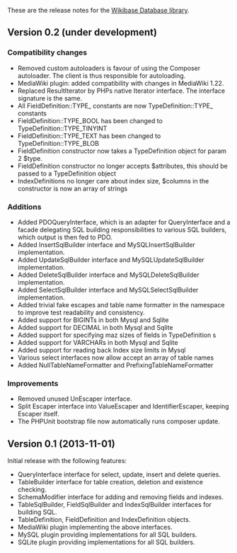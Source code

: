 These are the release notes for the [Wikibase Database library](README.md).

## Version 0.2 (under development)

### Compatibility changes

* Removed custom autoloaders is favour of using the Composer autoloader. The client
is thus responsible for autoloading.
* MediaWiki plugin: added compatibility with changes in MediaWiki 1.22.
* Replaced ResultIterator by PHPs native Iterator interface. The interface signature is the same.
* All FieldDefinition::TYPE_ constants are now TypeDefinition::TYPE_ constants
* FieldDefinition::TYPE_BOOL has been changed to TypeDefinition::TYPE_TINYINT
* FieldDefinition::TYPE_TEXT has been changed to TypeDefinition::TYPE_BLOB
* FieldDefinition constructor now takes a TypeDefinition object for param 2 $type.
* FieldDefinition constructor no longer accepts $attributes, this should be passed to a TypeDefinition object
* IndexDefinitions no longer care about index size, $columns in the constructor is now an array of strings

### Additions

* Added PDOQueryInterface, which is an adapter for QueryInterface and a facade delegating
SQL building responsibilities to various SQL builders, which output is then fed to PDO.
* Added InsertSqlBuilder interface and MySQLInsertSqlBuilder implementation.
* Added UpdateSqlBuilder interface and MySQLUpdateSqlBuilder implementation.
* Added DeleteSqlBuilder interface and MySQLDeleteSqlBuilder implementation.
* Added SelectSqlBuilder interface and MySQLSelectSqlBuilder implementation.
* Added trivial fake escapes and table name formatter in the namespace to improve test
readability and consistency.
* Added support for BIGINTs in both Mysql and Sqlite
* Added support for DECIMAL in both Mysql and Sqlite
* Added support for specifying maz sizes of fields in TypeDefinition s
* Added support for VARCHARs in both Mysql and Sqlite
* Added support for reading back Index size limits in Mysql
* Various select interfaces now allow accept an array of table names
* Added NullTableNameFormatter and PrefixingTableNameFormatter

### Improvements

* Removed unused UnEscaper interface.
* Split Escaper interface into ValueEscaper and IdentifierEscaper, keeping Escaper itself.
* The PHPUnit bootstrap file now automatically runs composer update.

## Version 0.1 (2013-11-01)

Initial release with the following features:

* QueryInterface interface for select, update, insert and delete queries.
* TableBuilder interface for table creation, deletion and existence checking.
* SchemaModifier interface for adding and removing fields and indexes.
* TableSqlBuilder, FieldSqlBuilder and IndexSqlBuilder interfaces for building SQL.
* TableDefinition, FieldDefinition and IndexDefinition objects.
* MediaWiki plugin implementing the above interfaces.
* MySQL plugin providing implementations for all SQL builders.
* SQLite plugin providing implementations for all SQL builders.

